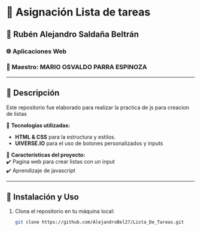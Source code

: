 # 📝 Asignación Lista de tareas  
## 👤 Rubén Alejandro Saldaña Beltrán
### 🌐 Aplicaciones Web  
### 👤 Maestro: MARIO OSVALDO PARRA ESPINOZA 

---

## 📌 Descripción  
Este repositorio fue elaborado para realizar la practica de js para creacion de listas

📌 **Tecnologías utilizadas:**  
- **HTML & CSS** para la estructura y estilos.  
- **UIVERSE.IO** para el uso de botones personalizados y inputs   

📌 **Características del proyecto:**  
✔️ Pagina web para crear listas con un input   
✔️ Aprendizaje de javascript

---

## 🚀 Instalación y Uso  
1. Clona el repositorio en tu máquina local:  
   ```sh
   git clone https://github.com/AlejandroBel27/Lista_De_Tareas.git
